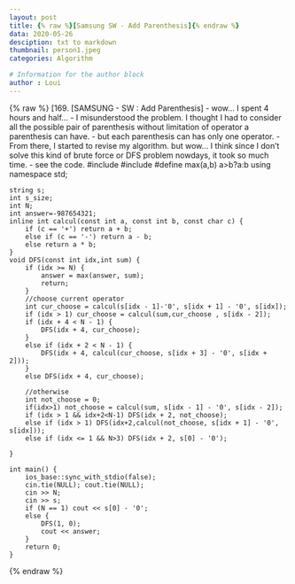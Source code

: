 ```yaml
---
layout: post
title: {% raw %}[Samsung SW - Add Parenthesis]{% endraw %}
data: 2020-05-26
desciption: txt to markdown
thumbnail: person1.jpeg
categories: Algorithm

# Information for the author block
author : Loui
---
```


{% raw %}
	﻿[169. [SAMSUNG - SW : Add Parenthesis]
	- wow… I spent 4 hours and half…
	- I misunderstood the problem. I thought I had to consider all the possible pair of parenthesis without limitation of operator a parenthesis can have.
	- but each parenthesis can has only one operator.
	- From there, I started to revise my algorithm. but wow… I think since I don’t solve this kind of brute force or DFS problem nowdays, it took so much time.
	- see the code.
	#include<iostream>
	#include<string>
	#define max(a,b) a>b?a:b
	using namespace std;
	
	string s;
	int s_size;
	int N;
	int answer=-987654321;
	inline int calcul(const int a, const int b, const char c) {
		if (c == '+') return a + b;
		else if (c == '-') return a - b;
		else return a * b;
	}
	void DFS(const int idx,int sum) {
		if (idx >= N) {
			answer = max(answer, sum);
			return;
		} 
		//choose current operator
		int cur_choose = calcul(s[idx - 1]-'0', s[idx + 1] - '0', s[idx]);
		if (idx > 1) cur_choose = calcul(sum,cur_choose , s[idx - 2]);
		if (idx + 4 < N - 1) {
			DFS(idx + 4, cur_choose);
		}
		else if (idx + 2 < N - 1) {	
			DFS(idx + 4, calcul(cur_choose, s[idx + 3] - '0', s[idx + 2]));
		}
		else DFS(idx + 4, cur_choose);
	
		//otherwise
		int not_choose = 0;
		if(idx>1) not_choose = calcul(sum, s[idx - 1] - '0', s[idx - 2]);
		if (idx > 1 && idx+2<N-1) DFS(idx + 2, not_choose);
		else if (idx > 1) DFS(idx+2,calcul(not_choose, s[idx + 1] - '0', s[idx]));
		else if (idx <= 1 && N>3) DFS(idx + 2, s[0] - '0');
		
	}
	
	int main() {
		ios_base::sync_with_stdio(false);
		cin.tie(NULL); cout.tie(NULL);
		cin >> N;
		cin >> s;
		if (N == 1) cout << s[0] - '0';
		else {
			DFS(1, 0);
			cout << answer;
		} 
		return 0;
	}
	
	
	
{% endraw %}
